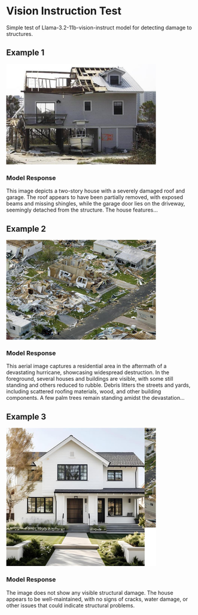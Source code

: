 # Vision Instruction Test
Simple test of Llama-3.2-11b-vision-instruct model for detecting damage to structures.


## Example 1

<img src="img/70946284-1c60-4cee-ad03-0b4f56c501e4.jpg" alt="Example 1" width="400"/>

### Model Response
This image depicts a two-story house with a severely damaged roof and garage. The roof appears to have been partially removed, with exposed beams and missing shingles, while the garage door lies on the driveway, seemingly detached from the structure. The house features...

## Example 2

<img src="img/aebbe0fd-86da-411e-9da5-45d06ef4cb74.jpg" alt="Example 1" width="400"/>

### Model Response
This aerial image captures a residential area in the aftermath of a devastating hurricane, showcasing widespread destruction. In the foreground, several houses and buildings are visible, with some still standing and others reduced to rubble. Debris litters the streets and yards, including scattered roofing materials, wood, and other building components. A few palm trees remain standing amidst the devastation...

## Example 3

<img src="img/cf02cc23-3422-4dcb-a617-3b5fdcb1a5f4.jpg" alt="Example 1" width="400"/>

### Model Response
The image does not show any visible structural damage. The house appears to be well-maintained, with no signs of cracks, water damage, or other issues that could indicate structural problems.
